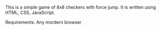 This is a simple game of 8x8 checkers with force jump. 
It is written using HTML, CSS, JavaScript.

Requirements: 
  Any mordern browser

